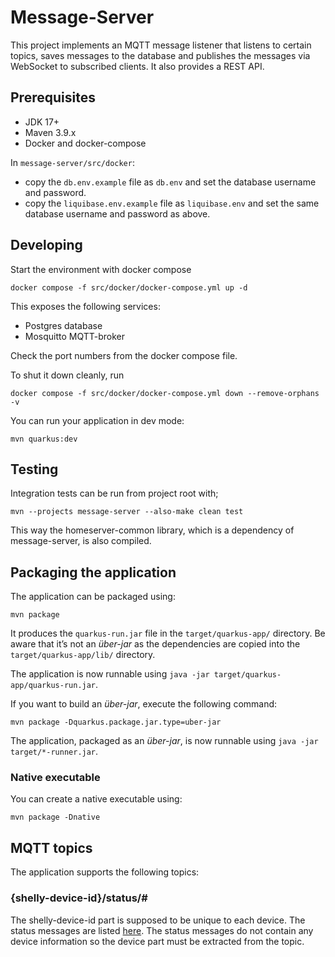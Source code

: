 # Message-Server

This project implements an MQTT message listener that listens to certain topics, saves messages to the database and publishes the messages via WebSocket to subscribed clients. It also provides a REST API.

## Prerequisites

- JDK 17+
- Maven 3.9.x
- Docker and docker-compose

In `message-server/src/docker`:
- copy the `db.env.example` file as `db.env` and set the database username and password.
- copy the `liquibase.env.example` file as `liquibase.env` and set the same database username and password as above.

## Developing

Start the environment with docker compose
```shell
docker compose -f src/docker/docker-compose.yml up -d
```

This exposes the following services:
- Postgres database
- Mosquitto MQTT-broker

Check the port numbers from the docker compose file.

To shut it down cleanly, run
```shell
docker compose -f src/docker/docker-compose.yml down --remove-orphans -v
```

You can run your application in dev mode:

```shell
mvn quarkus:dev
```

## Testing

Integration tests can be run from project root with;
```shell
mvn --projects message-server --also-make clean test
```

This way the homeserver-common library, which is a dependency of message-server, is also compiled.

## Packaging the application

The application can be packaged using:

```shell
mvn package
```

It produces the `quarkus-run.jar` file in the `target/quarkus-app/` directory.
Be aware that it’s not an _über-jar_ as the dependencies are copied into the `target/quarkus-app/lib/` directory.

The application is now runnable using `java -jar target/quarkus-app/quarkus-run.jar`.

If you want to build an _über-jar_, execute the following command:

```shell
mvn package -Dquarkus.package.jar.type=uber-jar
```

The application, packaged as an _über-jar_, is now runnable using `java -jar target/*-runner.jar`.

### Native executable

You can create a native executable using:

```shell
mvn package -Dnative
```

## MQTT topics

The application supports the following topics:

### {shelly-device-id}/status/#

The shelly-device-id part is supposed to be unique to each device. The status messages are listed [here](./messages.md). The status messages do not contain any device information so the device part must be extracted from the topic.